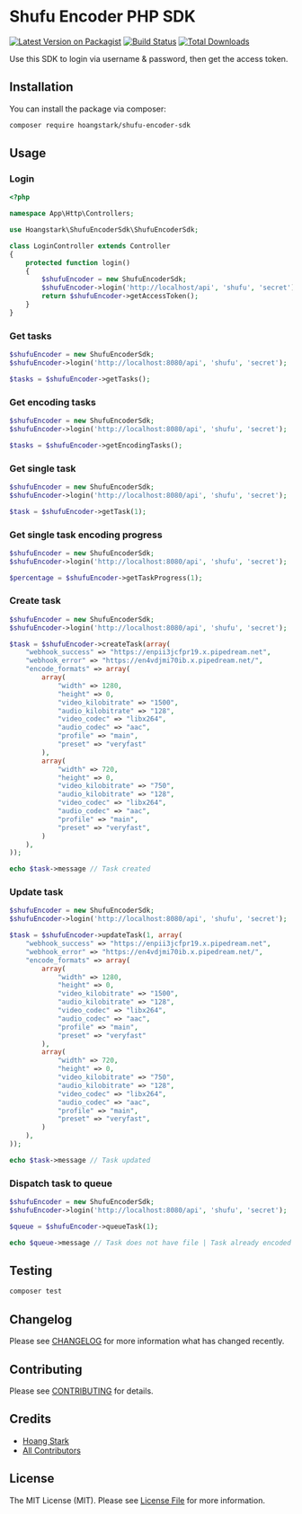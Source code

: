 # Shufu Encoder PHP SDK

[![Latest Version on Packagist](https://img.shields.io/packagist/v/hoangstark/shufu-encoder-sdk.svg?style=flat-square)](https://packagist.org/packages/hoangstark/shufu-encoder-sdk)
[![Build Status](https://img.shields.io/travis/hoangstark/shufu-encoder-sdk/master.svg?style=flat-square)](https://travis-ci.org/hoangstark/shufu-encoder-sdk)
[![Total Downloads](https://img.shields.io/packagist/dt/hoangstark/shufu-encoder-sdk.svg?style=flat-square)](https://packagist.org/packages/hoangstark/shufu-encoder-sdk)

Use this SDK to login via username & password, then get the access token.

## Installation

You can install the package via composer:

```bash
composer require hoangstark/shufu-encoder-sdk
```

## Usage

### Login

``` php
<?php

namespace App\Http\Controllers;

use Hoangstark\ShufuEncoderSdk\ShufuEncoderSdk;

class LoginController extends Controller
{
    protected function login()
    {
        $shufuEncoder = new ShufuEncoderSdk;
        $shufuEncoder->login('http://localhost/api', 'shufu', 'secret');
        return $shufuEncoder->getAccessToken();
    }
}
```

### Get tasks
```php
$shufuEncoder = new ShufuEncoderSdk;
$shufuEncoder->login('http://localhost:8080/api', 'shufu', 'secret');

$tasks = $shufuEncoder->getTasks();
```

### Get encoding tasks
```php
$shufuEncoder = new ShufuEncoderSdk;
$shufuEncoder->login('http://localhost:8080/api', 'shufu', 'secret');

$tasks = $shufuEncoder->getEncodingTasks();
```

### Get single task
```php
$shufuEncoder = new ShufuEncoderSdk;
$shufuEncoder->login('http://localhost:8080/api', 'shufu', 'secret');

$task = $shufuEncoder->getTask(1);
```

### Get single task encoding progress
```php
$shufuEncoder = new ShufuEncoderSdk;
$shufuEncoder->login('http://localhost:8080/api', 'shufu', 'secret');

$percentage = $shufuEncoder->getTaskProgress(1);
```

### Create task
```php
$shufuEncoder = new ShufuEncoderSdk;
$shufuEncoder->login('http://localhost:8080/api', 'shufu', 'secret');

$task = $shufuEncoder->createTask(array(
    "webhook_success" => "https://enpii3jcfpr19.x.pipedream.net",
    "webhook_error" => "https://en4vdjmi70ib.x.pipedream.net/",
    "encode_formats" => array(
        array(
            "width" => 1280,
            "height" => 0,
            "video_kilobitrate" => "1500",
            "audio_kilobitrate" => "128",
            "video_codec" => "libx264",
            "audio_codec" => "aac",
            "profile" => "main",
            "preset" => "veryfast"
        ),
        array(
            "width" => 720,
            "height" => 0,
            "video_kilobitrate" => "750",
            "audio_kilobitrate" => "128",
            "video_codec" => "libx264",
            "audio_codec" => "aac",
            "profile" => "main",
            "preset" => "veryfast",
        )
    ),
));

echo $task->message // Task created
```

### Update task
```php
$shufuEncoder = new ShufuEncoderSdk;
$shufuEncoder->login('http://localhost:8080/api', 'shufu', 'secret');

$task = $shufuEncoder->updateTask(1, array(
    "webhook_success" => "https://enpii3jcfpr19.x.pipedream.net",
    "webhook_error" => "https://en4vdjmi70ib.x.pipedream.net/",
    "encode_formats" => array(
        array(
            "width" => 1280,
            "height" => 0,
            "video_kilobitrate" => "1500",
            "audio_kilobitrate" => "128",
            "video_codec" => "libx264",
            "audio_codec" => "aac",
            "profile" => "main",
            "preset" => "veryfast"
        ),
        array(
            "width" => 720,
            "height" => 0,
            "video_kilobitrate" => "750",
            "audio_kilobitrate" => "128",
            "video_codec" => "libx264",
            "audio_codec" => "aac",
            "profile" => "main",
            "preset" => "veryfast",
        )
    ),
));

echo $task->message // Task updated
```

### Dispatch task to queue
```php
$shufuEncoder = new ShufuEncoderSdk;
$shufuEncoder->login('http://localhost:8080/api', 'shufu', 'secret');

$queue = $shufuEncoder->queueTask(1);

echo $queue->message // Task does not have file | Task already encoded | Task queue dispatched
```

## Testing

``` bash
composer test
```

## Changelog

Please see [CHANGELOG](CHANGELOG.md) for more information what has changed recently.

## Contributing

Please see [CONTRIBUTING](CONTRIBUTING.md) for details.

## Credits

- [Hoang Stark](https://github.com/hoangstark)
- [All Contributors](../../contributors)

## License

The MIT License (MIT). Please see [License File](LICENSE.md) for more information.
